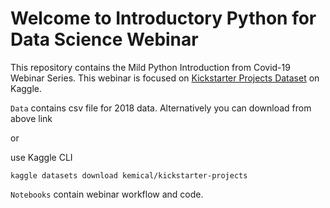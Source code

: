 # Welcome to Introductory Python for Data Science Webinar

This repository contains the Mild Python Introduction from Covid-19 Webinar Series. This webinar is focused on [Kickstarter Projects Dataset](https://www.kaggle.com/kemical/kickstarter-projects) on Kaggle.

```Data``` contains csv file for 2018 data. Alternatively you can download from above link 

or 

use Kaggle CLI

```shell
kaggle datasets download kemical/kickstarter-projects
```

```Notebooks``` contain webinar workflow and code.
